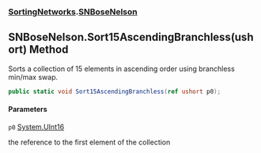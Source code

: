 ### [SortingNetworks](SortingNetworks.md 'SortingNetworks').[SNBoseNelson](SortingNetworks.SNBoseNelson.md 'SortingNetworks.SNBoseNelson')

## SNBoseNelson.Sort15AscendingBranchless(ushort) Method

Sorts a collection of 15 elements in ascending order using branchless min/max swap.

```csharp
public static void Sort15AscendingBranchless(ref ushort p0);
```
#### Parameters

<a name='SortingNetworks.SNBoseNelson.Sort15AscendingBranchless(ushort).p0'></a>

`p0` [System.UInt16](https://docs.microsoft.com/en-us/dotnet/api/System.UInt16 'System.UInt16')

the reference to the first element of the collection